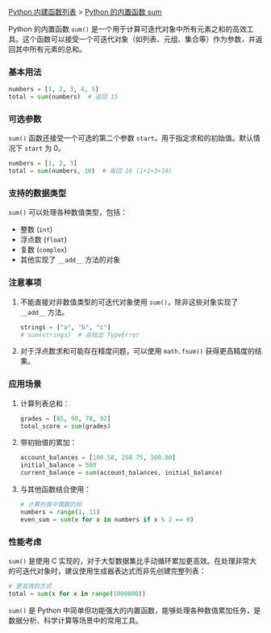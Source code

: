 [Python 内建函数列表](https://xplanc.org/primers/document/zh/02.Python/99.API%20%E5%B8%AE%E5%8A%A9%E6%89%8B%E5%86%8C/00.%E5%86%85%E5%BB%BA%E5%87%BD%E6%95%B0.md) > [Python 的内置函数 sum](https://xplanc.org/primers/document/zh/02.Python/EX.%E5%86%85%E5%BB%BA%E5%87%BD%E6%95%B0/EX.sum.md)

Python 的内置函数 `sum()` 是一个用于计算可迭代对象中所有元素之和的高效工具。这个函数可以接受一个可迭代对象（如列表、元组、集合等）作为参数，并返回其中所有元素的总和。

### 基本用法
```python
numbers = [1, 2, 3, 4, 5]
total = sum(numbers)  # 返回 15
```

### 可选参数
`sum()` 函数还接受一个可选的第二个参数 `start`，用于指定求和的初始值。默认情况下 `start` 为 0。

```python
numbers = [1, 2, 3]
total = sum(numbers, 10)  # 返回 16 (1+2+3+10)
```

### 支持的数据类型
`sum()` 可以处理各种数值类型，包括：
- 整数 (`int`)
- 浮点数 (`float`)
- 复数 (`complex`)
- 其他实现了 `__add__` 方法的对象

### 注意事项
1. 不能直接对非数值类型的可迭代对象使用 `sum()`，除非这些对象实现了 `__add__` 方法。
   ```python
   strings = ["a", "b", "c"]
   # sum(strings)  # 会抛出 TypeError
   ```

2. 对于浮点数求和可能存在精度问题，可以使用 `math.fsum()` 获得更高精度的结果。

### 应用场景
1. 计算列表总和：
   ```python
   grades = [85, 90, 78, 92]
   total_score = sum(grades)
   ```

2. 带初始值的累加：
   ```python
   account_balances = [100.50, 250.75, 300.00]
   initial_balance = 500
   current_balance = sum(account_balances, initial_balance)
   ```

3. 与其他函数结合使用：
   ```python
   # 计算列表中偶数的和
   numbers = range(1, 11)
   even_sum = sum(x for x in numbers if x % 2 == 0)
   ```

### 性能考虑
`sum()` 是使用 C 实现的，对于大型数据集比手动循环累加更高效。在处理非常大的可迭代对象时，建议使用生成器表达式而非先创建完整列表：

```python
# 更高效的方式
total = sum(x for x in range(1000000))
```

`sum()` 是 Python 中简单但功能强大的内置函数，能够处理各种数值累加任务，是数据分析、科学计算等场景中的常用工具。
